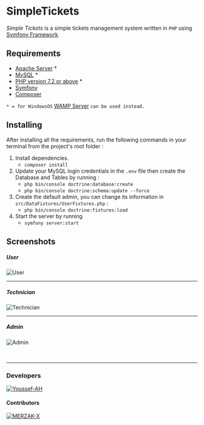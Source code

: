 # SimpleTickets
_Simple Tickets_ is a simple tickets management system written in `PHP` using [Symfony Framework](https://symfony.com/).

## Requirements
- [Apache Server](https://httpd.apache.org/download.cgi) *
- [MySQL](https://www.mysql.com/downloads/) *
- [PHP version 7.2 or above](https://www.php.net/downloads.php) *
- [Symfony](https://symfony.com/download)
- [Composer](https://getcomposer.org/download/)

`* = for WindowsOS` [WAMP Server](https://www.wampserver.com/en/#download-wrapper) `can be used instead.` 

## Installing
After installing all the requirements, run the following commands in your terminal from the project's root folder :
1. Install dependencies.
    - `composer install`
2. Update your MySQL login credentials in the `.env` file then create the Database and Tables by running :
    - `php bin/console doctrine:database:create`
    - `php bin/console doctrine:schema:update --force`
3. Create the default admin, you can change its information in `src/DataFixtures/UserFixtures.php` :
    - `php bin/console doctrine:fixtures:load`
4. Start the server by running 
    - `symfony server:start`

## Screenshots
##### User
![User](https://imgur.com/N8WQU0p.png)

***

##### Technician
![Technician](https://i.imgur.com/aLnboPS.png)

***

##### Admin
![Admin](https://i.imgur.com/emrWH1C.png)

<br>

***

### Developers

[![Youssef-AH](https://badgen.net/badge/Developer/Youssef-AH/black?icon=github)](https://github.com/Youssef-AH)

#### Contributors

[![MERZAK-X](https://badgen.net/badge/Developer/MERZAK-X/grey?icon=github)](https://github.com/MERZAK-X)